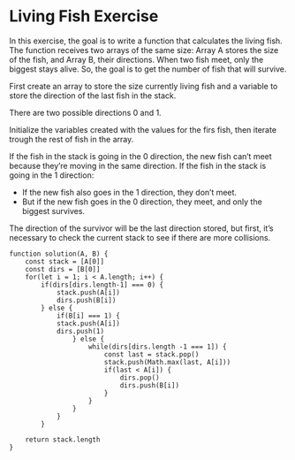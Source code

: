 # Living Fish Exercise

In this exercise, the goal is to write a function that calculates the living fish.
The function receives two arrays of the same size: Array A stores the size of the fish, and Array B, their directions.
When two fish meet, only the biggest stays alive. So, the goal is to get the number of fish that will survive.

First create an array to store the size currently living fish and a variable to store the direction of the last fish in the stack.

There are two possible directions 0 and 1.

Initialize the variables created with the values for the firs fish, then iterate trough the rest of fish in the array.

If the fish in the stack is going in the 0 direction, the new fish can’t meet because they’re moving in the same direction.
If the fish in the stack is going in the 1 direction:
  - If the new fish also goes in the 1 direction, they don’t meet.
  - But if the new fish goes in the 0 direction, they meet, and only the biggest survives.

The direction of the survivor will be the last direction stored, but first, it’s necessary to check the current stack to see if there are more collisions.

```
function solution(A, B) {
    const stack = [A[0]]
    const dirs = [B[0]]
    for(let i = 1; i < A.length; i++) {
        if(dirs[dirs.length-1] === 0) {
            stack.push(A[i])
            dirs.push(B[i])
        } else {
            if(B[i] === 1) {
            stack.push(A[i])
            dirs.push(1)
                } else {
                    while(dirs[dirs.length -1 === 1]) {
                        const last = stack.pop()
                        stack.push(Math.max(last, A[i]))
                        if(last < A[i]) {
                            dirs.pop()
                            dirs.push(B[i])
                        } 
                    }
                }   
            }
        }
    
    return stack.length
}
```
